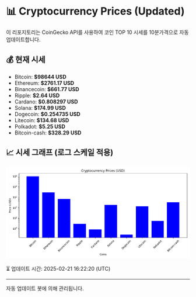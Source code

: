 
# 📊 Cryptocurrency Prices (Updated)

이 리포지토리는 CoinGecko API를 사용하여 코인 TOP 10 시세를 10분가격으로 자동 업데이트합니다.

## 💰 현재 시세
- Bitcoin: **$98644 USD**
- Ethereum: **$2761.17 USD**
- Binancecoin: **$661.77 USD**
- Ripple: **$2.64 USD**
- Cardano: **$0.808297 USD**
- Solana: **$174.99 USD**
- Dogecoin: **$0.254735 USD**
- Litecoin: **$134.68 USD**
- Polkadot: **$5.25 USD**
- Bitcoin-cash: **$328.29 USD**

## 📈 시세 그래프 (로그 스케일 적용)
![Crypto Prices](crypto_prices.png)

⏳ 업데이트 시간: 2025-02-21 16:22:20 (UTC)

---
자동 업데이트 봇에 의해 관리됩니다.
